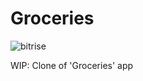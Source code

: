# Groceries

![bitrise](https://app.bitrise.io/app/8d9bd879c301919f/status.svg?token=IA0Iz2FSp9xF-L4osU4mbQ&branch=master)

WIP: Clone of 'Groceries' app
